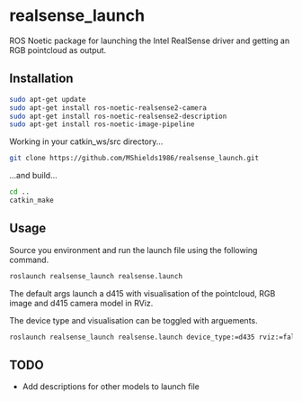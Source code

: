 # realsense_launch
ROS Noetic package for launching the Intel RealSense driver and getting an RGB pointcloud as output.

## Installation
```bash
sudo apt-get update
sudo apt-get install ros-noetic-realsense2-camera
sudo apt-get install ros-noetic-realsense2-description
sudo apt-get install ros-noetic-image-pipeline
```

Working in your catkin_ws/src directory...
```bash
git clone https://github.com/MShields1986/realsense_launch.git
```

...and build...
```bash
cd ..
catkin_make
```

## Usage
Source you environment and run the launch file using the following command.
```bash
roslaunch realsense_launch realsense.launch
```
The default args launch a d415 with visualisation of the pointcloud, RGB image and d415 camera model in RViz.

The device type and visualisation can be toggled with arguements.
```bash
roslaunch realsense_launch realsense.launch device_type:=d435 rviz:=false
```

## TODO
- Add descriptions for other models to launch file
